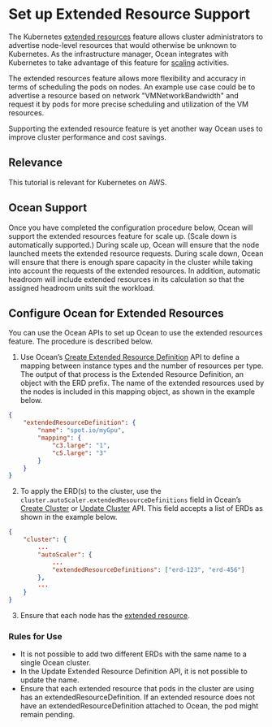 # Set up Extended Resource Support

The Kubernetes [extended resources](https://kubernetes.io/docs/tasks/administer-cluster/extended-resource-node/) feature allows cluster administrators to advertise node-level resources that would otherwise be unknown to Kubernetes. As the infrastructure manager, Ocean integrates with Kubernetes to take advantage of this feature for [scaling](ocean/features/scaling-kubernetes) activities.

The extended resources feature allows more flexibility and accuracy in terms of scheduling the pods on nodes. An example use case could be to advertise a resource based on network "VMNetworkBandwidth" and request it by pods for more precise scheduling and utilization of the VM resources.

Supporting the extended resource feature is yet another way Ocean uses to improve cluster performance and cost savings.

## Relevance

This tutorial is relevant for Kubernetes on AWS.

## Ocean Support

Once you have completed the configuration procedure below, Ocean will support the extended resources feature for scale up. (Scale down is automatically supported.) During scale up, Ocean will ensure that the node launched meets the extended resource requests. During scale down, Ocean will ensure that there is enough spare capacity in the cluster while taking into account the requests of the extended resources. In addition, automatic headroom will include extended resources in its calculation so that the assigned headroom units suit the workload.

## Configure Ocean for Extended Resources

You can use the Ocean APIs to set up Ocean to use the extended resources feature. The procedure is described below.

1. Use Ocean’s [Create Extended Resource Definition](https://docs.spot.io/api/#operation/oceanK8sExtendedResourceDefinitionCreate) API to define a mapping between instance types and the number of resources per type. The output of that process is the Extended Resource Definition, an object with the ERD prefix. The name of the extended resources used by the nodes is included in this mapping object, as shown in the example below.

```json
{
    "extendedResourceDefinition": {
        "name": "spot.io/myGpu",
        "mapping": {
            "c3.large": "1",
            "c5.large": "3"
        }
    }
}
```

2. To apply the ERD(s) to the cluster, use the `cluster.autoScaler.extendedResourceDefinitions` field in Ocean’s [Create Cluster](https://docs.spot.io/api/#operation/OceanAWSClusterCreate) or [Update Cluster](https://docs.spot.io/api/#operation/OceanAWSClusterUpdate) API. This field accepts a list of ERDs as shown in the example below.

```json
{
    "cluster": {
        ...
        "autoScaler": {
            ...
            "extendedResourceDefinitions": ["erd-123", "erd-456"]
        },
        ...
    }
}
```

3. Ensure that each node has the [extended resource](https://kubernetes.io/docs/tasks/administer-cluster/extended-resource-node/#advertise-a-new-extended-resource-on-one-of-your-nodes).

### Rules for Use

- It is not possible to add two different ERDs with the same name to a single Ocean cluster.
- In the Update Extended Resource Definition API, it is not possible to update the name.
- Ensure that each extended resource that pods in the cluster are using has an extendedResourceDefinition. If an extended resource does not have an extendedResourceDefinition attached to Ocean, the pod might remain pending.

